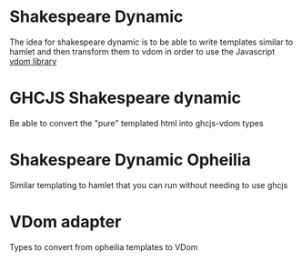 Shakespeare Dynamic
=================

The idea for shakespeare dynamic is to be able to write templates similar to hamlet and then transform them to vdom in order to use the Javascript [vdom library](https://github.com/Matt-Esch/vdom)

GHCJS Shakespeare dynamic
====

Be able to convert the "pure" templated html into ghcjs-vdom types

Shakespeare Dynamic Opheilia
====

Similar templating to hamlet that you can run without needing to use ghcjs

VDom adapter
====

Types to convert from opheilia templates to VDom
